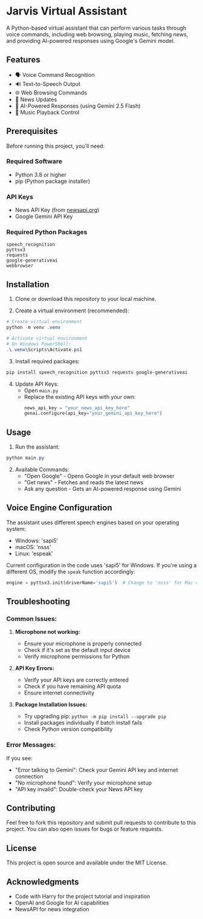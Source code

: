 # Jarvis Virtual Assistant

A Python-based virtual assistant that can perform various tasks through voice commands, including web browsing, playing music, fetching news, and providing AI-powered responses using Google's Gemini model.

## Features

- 🗣️ Voice Command Recognition
- 🔊 Text-to-Speech Output
- 🌐 Web Browsing Commands
- 📰 News Updates
- 🤖 AI-Powered Responses (using Gemini 2.5 Flash)
- 🎵 Music Playback Control

## Prerequisites

Before running this project, you'll need:

### Required Software
- Python 3.8 or higher
- pip (Python package installer)

### API Keys
- News API Key (from [newsapi.org](https://newsapi.org))
- Google Gemini API Key

### Required Python Packages
```
speech_recognition
pyttsx3
requests
google-generativeai
webbrowser
```

## Installation

1. Clone or download this repository to your local machine.

2. Create a virtual environment (recommended):
```powershell
# Create virtual environment
python -m venv .venv

# Activate virtual environment
# On Windows PowerShell:
.\.venv\Scripts\Activate.ps1
```

3. Install required packages:
```powershell
pip install speech_recognition pyttsx3 requests google-generativeai
```

4. Update API Keys:
   - Open `main.py`
   - Replace the existing API keys with your own:
     ```python
     news_api_key = "your_news_api_key_here"
     genai.configure(api_key="your_gemini_api_key_here")
     ```

## Usage

1. Run the assistant:
```powershell
python main.py
```

2. Available Commands:
   - "Open Google" - Opens Google in your default web browser
   - "Get news" - Fetches and reads the latest news
   - Ask any question - Gets an AI-powered response using Gemini

## Voice Engine Configuration

The assistant uses different speech engines based on your operating system:
- Windows: 'sapi5'
- macOS: 'nsss'
- Linux: 'espeak'

Current configuration in the code uses 'sapi5' for Windows. If you're using a different OS, modify the `speak` function accordingly:
```python
engine = pyttsx3.init(driverName='sapi5')  # Change to 'nsss' for Mac or 'espeak' for Linux
```

## Troubleshooting

### Common Issues:

1. **Microphone not working:**
   - Ensure your microphone is properly connected
   - Check if it's set as the default input device
   - Verify microphone permissions for Python

2. **API Key Errors:**
   - Verify your API keys are correctly entered
   - Check if you have remaining API quota
   - Ensure internet connectivity

3. **Package Installation Issues:**
   - Try upgrading pip: `python -m pip install --upgrade pip`
   - Install packages individually if batch install fails
   - Check Python version compatibility

### Error Messages:

If you see:
- "Error talking to Gemini": Check your Gemini API key and internet connection
- "No microphone found": Verify your microphone setup
- "API key invalid": Double-check your News API key

## Contributing

Feel free to fork this repository and submit pull requests to contribute to this project. You can also open issues for bugs or feature requests.

## License

This project is open source and available under the MIT License.

## Acknowledgments

- Code with Harry for the project tutorial and inspiration
- OpenAI and Google for AI capabilities
- NewsAPI for news integration